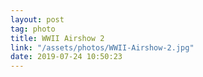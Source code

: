 ```yaml
---
layout: post
tag: photo
title: WWII Airshow 2
link: "/assets/photos/WWII-Airshow-2.jpg"
date: 2019-07-24 10:50:23
---
```

